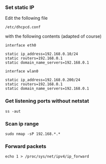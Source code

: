 ### Set static IP
Edit the following file
```
/etc/dhcpcd.conf
```
with the following contents (adapted of course)
```
interface eth0

static ip_address=192.168.0.10/24
static routers=192.168.0.1
static domain_name_servers=192.168.0.1

interface wlan0

static ip_address=192.168.0.200/24
static routers=192.168.0.1
static domain_name_servers=192.168.0.1

```
### Get listening ports without netstat
```
ss -aut
```

### Scan ip range
```
sudo nmap -sP 192.168.*.*
```

### Forward packets
```
echo 1 > /proc/sys/net/ipv4/ip_forward
```
